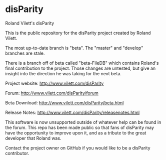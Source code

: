 # disParity
Roland Vilett's disParity

This is the public repository for the disParity project created by Roland Vilett.

The most up-to-date branch is "beta".  The "master" and "develop" branches are stale.

There is a branch off of beta called "beta-FileDB" which contains Roland's final contribution to the project.  Those changes are untested, but give an insight into the direction he was taking for the next beta.

Project website: http://www.vilett.com/disParity

Forum: http://www.vilett.com/disParity/forum

Beta Download: http://www.vilett.com/disParity/beta.html

Release Notes: http://www.vilett.com/disParity/releasenotes.html

This software is now unsupported outside of whatever help can be found in the forum.  This repo has been made public so that fans of disParity may have the opportunity to improve upon it, and as a tribute to the great developer that Roland was.

Contact the project owner on GitHub if you would like to be a disParity contributor.
